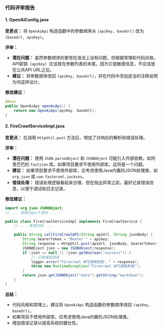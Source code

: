 ### 代码评审报告

#### 1. OpenAiConfig.java

**变更点：** 将 `OpenAiApi` 构造函数中的参数顺序从 `(apiKey, baseUrl)` 改为 `(baseUrl, apiKey)`。

**评审：**
- **潜在问题：** 虽然参数顺序的更改在语法上没有问题，但根据常理和代码风格，API密钥（`apiKey`）应该放在参数列表的末尾，因为它是敏感信息，不应该放在公共API URL之后。
- **建议：** 将参数顺序改回 `(apiKey, baseUrl)`，并在代码中添加适当的注释说明为何这样设计。

**修改建议：**
```java
@Bean
public OpenAiApi openAiApi() {
    return new OpenAiApi(apiKey, baseUrl);
}
```

#### 2. FireCrawlServiceImpl.java

**变更点：** 在调用 `HttpUtil.post` 方法后，增加了对响应的解析和错误处理。

**评审：**
- **潜在问题：** 使用 `JSON.parseObject` 和 `JSONObject` 可能引入外部依赖，如阿里巴巴的 `fastjson` 库。如果项目要求不使用外部库，这将是一个问题。
- **建议：** 如果项目要求不使用外部库，应考虑使用Java内置的JSON处理类，如 `org.json` 或 `com.fasterxml.jackson`。
- **错误处理：** 错误处理逻辑看起来合理，但在抛出异常之前，最好记录错误信息，以便于调试和日志记录。

**修改建议：**
```java
import org.json.JSONObject;
// ... 其他import语句 ...

public class FireCrawlServiceImpl implements FireCrawlService {
    // ... 其他代码 ...

    public String callFireCrawlAPI(String apiUrl, String jsonBody) {
        String bearerToken = "Bearer " + apikey;
        String response = HttpUtil.post(apiUrl, jsonBody, bearerToken);
        JSONObject json = new JSONObject(response);
        if (json == null || !json.getBoolean("success")) {
            // 记录错误信息
            logger.error("Firecrawl API调用失败: " + response);
            throw new RuntimeException("Firecrawl API调用失败");
        }
        return json.getJSONObject("data").getString("markdown");
    }
}
```

**总结：**
- 代码风格和常理上，建议将 `OpenAiApi` 构造函数的参数顺序改回 `(apiKey, baseUrl)`。
- 如果项目不使用外部库，应考虑使用Java内置的JSON处理类。
- 增加错误记录以提高系统的健壮性。